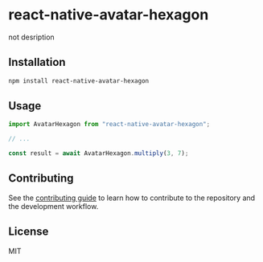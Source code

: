 # react-native-avatar-hexagon

not desription

## Installation

```sh
npm install react-native-avatar-hexagon
```

## Usage

```js
import AvatarHexagon from "react-native-avatar-hexagon";

// ...

const result = await AvatarHexagon.multiply(3, 7);
```

## Contributing

See the [contributing guide](CONTRIBUTING.md) to learn how to contribute to the repository and the development workflow.

## License

MIT
